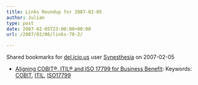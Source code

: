 ```yaml
---
title: Links Roundup for 2007-02-05
author: Julian
type: post
date: 2007-02-05T23:00:00+00:00
url: /2007/02/06/links-70-2/

---
```

Shared bookmarks for [del.icio.us][1] user  [Synesthesia][2] on 2007-02-05

  * [Aligning COBIT®, ITIL® and ISO 17799 for Business Benefit][3]: 
    Keywords: [COBIT][4], [ITIL][5], [ISO17799][6]</li> </ul>

 [1]: http://del.icio.us/
 [2]: http://del.icio.us/synesthesia
 [3]: http://www.isaca.org/Template.cfm?Section=Home&template=/ContentManagement/ContentDisplay.cfm&ContentID=22490 "http://www.isaca.org/Template.cfm?Section=Home&template=/ContentManagement/ContentDisplay.cfm&ContentID=22490"
 [4]: http://del.icio.us/synesthesia/COBIT
 [5]: http://del.icio.us/synesthesia/ITIL
 [6]: http://del.icio.us/synesthesia/ISO17799